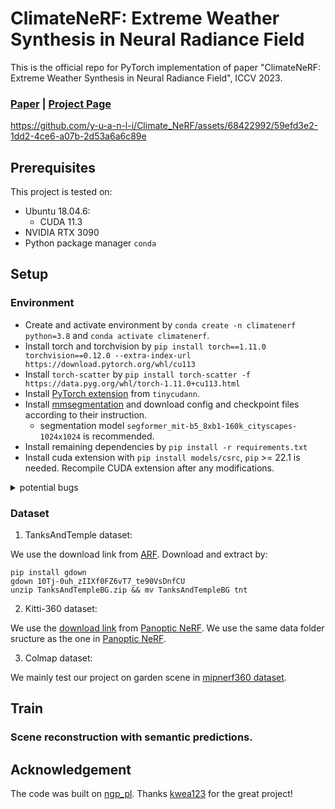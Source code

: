 # ClimateNeRF: Extreme Weather Synthesis in Neural Radiance Field

This is the official repo for PyTorch implementation of paper "ClimateNeRF: Extreme Weather Synthesis in Neural Radiance Field", ICCV 2023.

### [Paper](https://arxiv.org/abs/2211.13226) | [Project Page](https://climatenerf.github.io/)
https://github.com/y-u-a-n-l-i/Climate_NeRF/assets/68422992/59efd3e2-1dd2-4ce6-a07b-2d53a6a6c89e

## Prerequisites
This project is tested on:
- Ubuntu 18.04.6:
    - CUDA 11.3
- NVIDIA RTX 3090
- Python package manager `conda`

## Setup

### Environment
- Create and activate environment by `conda create -n climatenerf python=3.8` and `conda activate climatenerf`.
- Install torch and torchvision by `pip install torch==1.11.0 torchvision==0.12.0 --extra-index-url https://download.pytorch.org/whl/cu113`
- Install `torch-scatter` by `pip install torch-scatter -f https://data.pyg.org/whl/torch-1.11.0+cu113.html`
- Install [PyTorch extension](https://github.com/NVlabs/tiny-cuda-nn#pytorch-extension) from `tinycudann`.
- Install [mmsegmentation](https://mmsegmentation.readthedocs.io/en/latest/get_started.html) and download config and checkpoint files according to their instruction.
    - segmentation model `segformer_mit-b5_8xb1-160k_cityscapes-1024x1024` is recommended.
- Install remaining dependencies by `pip install -r requirements.txt`
- Install cuda extension with `pip install models/csrc`, `pip` >= 22.1 is needed. Recompile CUDA extension after any modifications.

<details>
<summary>potential bugs</summary>

1. Bug: when installing `tinycudann`
```
...
{PATH_TO}/tiny-cuda-nn/dependencies/json/json.hpp:3954:14: fatal error: filesystem: No such file or directory
    #include <filesystem>
            ^~~~~~~~~~~~
```
Solution in https://github.com/NVlabs/tiny-cuda-nn/issues/352 is recommended. If CUDA 11.3 is used, gcc-9 will be recommended.
</details>

### Dataset

1. TanksAndTemple dataset:

We use the download link from [ARF](https://github.com/Kai-46/ARF-svox2/blob/master/download_data.sh). Download and extract by:
```
pip install gdown
gdown 10Tj-0uh_zIIXf0FZ6vT7_te90VsDnfCU
unzip TanksAndTempleBG.zip && mv TanksAndTempleBG tnt
```

2. Kitti-360 dataset:

We use the [download link](https://drive.google.com/file/d/1oJF8e5m4yPrRArn6EPmqXguIl-au2FnT/view?pli=1) from [Panoptic NeRF](https://github.com/fuxiao0719/PanopticNeRF/tree/panopticnerf#data-preparation). We use the same data folder sructure as the one in [Panoptic NeRF](https://github.com/fuxiao0719/PanopticNeRF/tree/panopticnerf#data-preparation).

3. Colmap dataset:

We mainly test our project on garden scene in [mipnerf360 dataset](http://storage.googleapis.com/gresearch/refraw360/360_v2.zip).

## Train

### Scene reconstruction with semantic predictions.
## Acknowledgement
The code was built on [ngp_pl](https://github.com/kwea123/ngp_pl). Thanks [kwea123](https://github.com/kwea123) for the great project!
